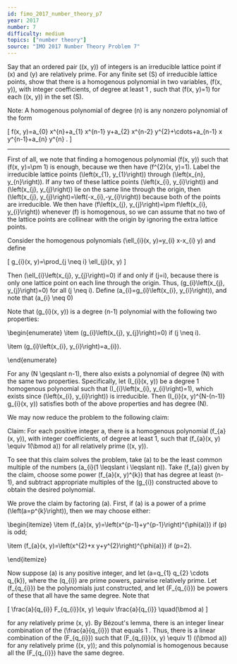 ```yaml
---
id: fimo_2017_number_theory_p7
year: 2017
number: 7
difficulty: medium
topics: ["number theory"]
source: "IMO 2017 Number Theory Problem 7"
---
```


Say that an ordered pair \((x, y)\) of integers is an irreducible lattice point if \(x\) and \(y\) are relatively prime. For any finite set \(S\) of irreducible lattice points, show that there is a homogenous polynomial in two variables, \(f(x, y)\), with integer coefficients, of degree at least 1 , such that \(f(x, y)=1\) for each \((x, y)\) in the set \(S\).

Note: A homogenous polynomial of degree \(n\) is any nonzero polynomial of the form

\[
f(x, y)=a_{0} x^{n}+a_{1} x^{n-1} y+a_{2} x^{n-2} y^{2}+\cdots+a_{n-1} x y^{n-1}+a_{n} y^{n} .
\]

---
First of all, we note that finding a homogenous polynomial \(f(x, y)\) such that \(f(x, y)=\pm 1\) is enough, because we then have \(f^{2}(x, y)=1\). Label the irreducible lattice points \(\left(x_{1}, y_{1}\right)\) through \(\left(x_{n}, y_{n}\right)\). If any two of these lattice points \(\left(x_{i}, y_{i}\right)\) and \(\left(x_{j}, y_{j}\right)\) lie on the same line through the origin, then \(\left(x_{j}, y_{j}\right)=\left(-x_{i},-y_{i}\right)\) because both of the points are irreducible. We then have \(f\left(x_{j}, y_{j}\right)=\pm f\left(x_{i}, y_{i}\right)\) whenever \(f\) is homogenous, so we can assume that no two of the lattice points are collinear with the origin by ignoring the extra lattice points.

Consider the homogenous polynomials \(\ell_{i}(x, y)=y_{i} x-x_{i} y\) and define

\[
g_{i}(x, y)=\prod_{j \neq i} \ell_{j}(x, y)
\]

Then \(\ell_{i}\left(x_{j}, y_{j}\right)=0\) if and only if \(j=i\), because there is only one lattice point on each line through the origin. Thus, \(g_{i}\left(x_{j}, y_{j}\right)=0\) for all \(j \neq i\). Define \(a_{i}=g_{i}\left(x_{i}, y_{i}\right)\), and note that \(a_{i} \neq 0\)

Note that \(g_{i}(x, y)\) is a degree \(n-1\) polynomial with the following two properties:

\begin{enumerate}
  \item \(g_{i}\left(x_{j}, y_{j}\right)=0\) if \(j \neq i\).

  \item \(g_{i}\left(x_{i}, y_{i}\right)=a_{i}\).

\end{enumerate}

For any \(N \geqslant n-1\), there also exists a polynomial of degree \(N\) with the same two properties. Specifically, let \(I_{i}(x, y)\) be a degree 1 homogenous polynomial such that \(I_{i}\left(x_{i}, y_{i}\right)=1\), which exists since \(\left(x_{i}, y_{i}\right)\) is irreducible. Then \(I_{i}(x, y)^{N-(n-1)} g_{i}(x, y)\) satisfies both of the above properties and has degree \(N\).

We may now reduce the problem to the following claim:

Claim: For each positive integer a, there is a homogenous polynomial \(f_{a}(x, y)\), with integer coefficients, of degree at least 1, such that \(f_{a}(x, y) \equiv 1(\bmod a)\) for all relatively prime \((x, y)\).

To see that this claim solves the problem, take \(a\) to be the least common multiple of the numbers \(a_{i}(1 \leqslant i \leqslant n)\). Take \(f_{a}\) given by the claim, choose some power \(f_{a}(x, y)^{k}\) that has degree at least \(n-1\), and subtract appropriate multiples of the \(g_{i}\) constructed above to obtain the desired polynomial.

We prove the claim by factoring \(a\). First, if \(a\) is a power of a prime \(\left(a=p^{k}\right)\), then we may choose either:

\begin{itemize}
  \item \(f_{a}(x, y)=\left(x^{p-1}+y^{p-1}\right)^{\phi(a)}\) if \(p\) is odd;

  \item \(f_{a}(x, y)=\left(x^{2}+x y+y^{2}\right)^{\phi(a)}\) if \(p=2\).

\end{itemize}

Now suppose \(a\) is any positive integer, and let \(a=q_{1} q_{2} \cdots q_{k}\), where the \(q_{i}\) are prime powers, pairwise relatively prime. Let \(f_{q_{i}}\) be the polynomials just constructed, and let \(F_{q_{i}}\) be powers of these that all have the same degree. Note that

\[
\frac{a}{q_{i}} F_{q_{i}}(x, y) \equiv \frac{a}{q_{i}} \quad(\bmod a)
\]

for any relatively prime \(x, y\). By Bézout's lemma, there is an integer linear combination of the \(\frac{a}{q_{i}}\) that equals 1 . Thus, there is a linear combination of the \(F_{q_{i}}\) such that \(F_{q_{i}}(x, y) \equiv 1\) \((\bmod a)\) for any relatively prime \((x, y)\); and this polynomial is homogenous because all the \(F_{q_{i}}\) have the same degree.
